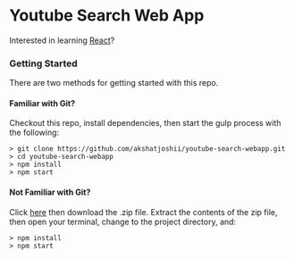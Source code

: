 # Youtube Search Web App

Interested in learning [React](http://www.akshatjoshi.co.in)?

### Getting Started

There are two methods for getting started with this repo.

#### Familiar with Git?
Checkout this repo, install dependencies, then start the gulp process with the following:

```
> git clone https://github.com/akshatjoshii/youtube-search-webapp.git
> cd youtube-search-webapp
> npm install
> npm start
```

#### Not Familiar with Git?
Click [here](https://github.com/akshatjoshii/youtube-search-webapp/archive/dev.zip) then download the .zip file.  Extract the contents of the zip file, then open your terminal, change to the project directory, and:

```
> npm install
> npm start
```
